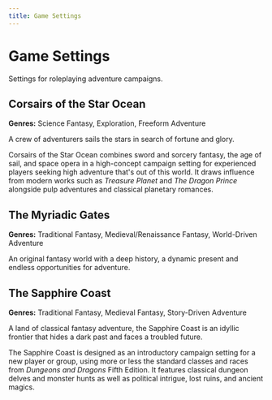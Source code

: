 ```yaml
---
title: Game Settings
---
```


# Game Settings

Settings for roleplaying adventure campaigns.

## Corsairs of the Star Ocean

**Genres:** Science Fantasy, Exploration, Freeform Adventure

A crew of adventurers sails the stars in search of fortune and glory.

Corsairs of the Star Ocean combines sword and sorcery fantasy, the age of sail, and space opera in a high-concept campaign setting for experienced players seeking high adventure that's out of this world. It draws influence from modern works such as *Treasure Planet* and *The Dragon Prince* alongside pulp adventures and classical planetary romances.

## The Myriadic Gates

**Genres:** Traditional Fantasy, Medieval/Renaissance Fantasy, World-Driven Adventure

An original fantasy world with a deep history, a dynamic present and endless opportunities for adventure.

## The Sapphire Coast

**Genres:** Traditional Fantasy, Medieval Fantasy, Story-Driven Adventure

A land of classical fantasy adventure, the Sapphire Coast is an idyllic frontier that hides a dark past and faces a troubled future.

The Sapphire Coast is designed as an introductory campaign setting for a new player or group, using more or less the standard classes and races from *Dungeons and Dragons* Fifth Edition. It features classical dungeon delves and monster hunts as well as political intrigue, lost ruins, and ancient magics.
